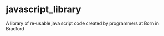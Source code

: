 # javascript_library
A library of re-usable java script code created by programmers at Born in Bradford
